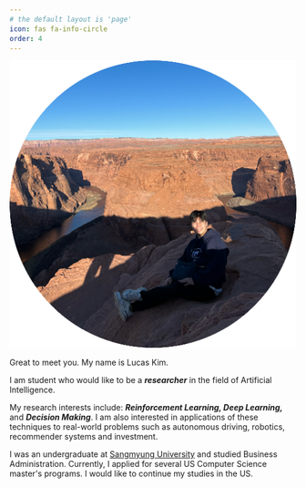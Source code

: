 ```yaml
---
# the default layout is 'page'
icon: fas fa-info-circle
order: 4
---
```




![Image](../assets/img/profile-512x512.png)



Great to meet you. My name is Lucas Kim. 

I am student who would like to be a ***researcher*** in the field of Artificial Intelligence. 

My research interests include: ***Reinforcement Learning, Deep Learning,*** and ***Decision Making***. I am also interested in applications of these techniques to real-world problems such as autonomous driving, robotics, recommender systems and investment.

I was an undergraduate at [Sangmyung University](https://www.smu.ac.kr/eng1/index.do) and studied Business Administration. Currently, I applied for several US Computer Science master's programs. I would like to continue my studies in the US.

